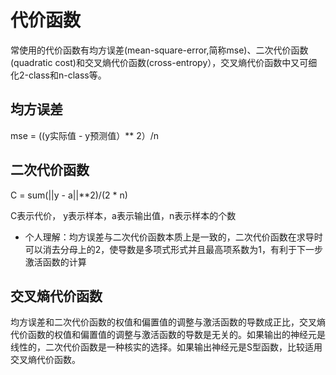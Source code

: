# 代价函数

  常使用的代价函数有均方误差(mean-square-error,简称mse)、二次代价函数(quadratic cost)和交叉熵代价函数(cross-entropy），交叉熵代价函数中又可细化2-class和n-class等。
  
## 均方误差

  mse = ((y实际值 - y预测值）** 2）/n
  
## 二次代价函数

  C = sum(||y - a||**2)/(2 * n)

  C表示代价， y表示样本，a表示输出值，n表示样本的个数
  
  * 个人理解：均方误差与二次代价函数本质上是一致的，二次代价函数在求导时可以消去分母上的2，使导数是多项式形式并且最高项系数为1，有利于下一步激活函数的计算
 
## 交叉熵代价函数

  均方误差和二次代价函数的权值和偏置值的调整与激活函数的导数成正比，交叉熵代价函数的权值和偏置值的调整与激活函数的导数是无关的。如果输出的神经元是线性的，二次代价函数是一种核实的选择。如果输出神经元是S型函数，比较适用交叉熵代价函数。
